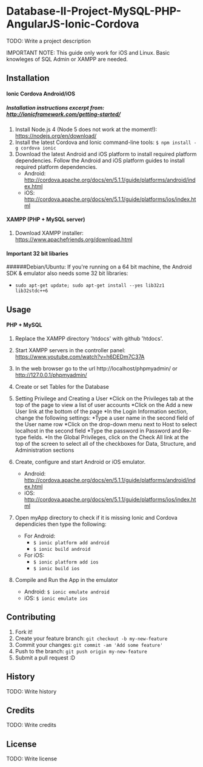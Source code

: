 # Database-II-Project-MySQL-PHP-AngularJS-Ionic-Cordova

TODO: Write a project description

IMPORTANT NOTE: This guide only work for iOS and Linux. Basic knowleges of SQL Admin or XAMPP are needed.  

## Installation

#### Ionic Cordova Android/iOS
##### Installation instructions excerpt from: http://ionicframework.com/getting-started/

1. Install Node.js 4 (Node 5 does not work at the moment!):   https://nodejs.org/en/download/
2. Install the latest Cordova and Ionic command-line tools:   `$ npm install -g cordova ionic`
3. Download the latest Android and iOS platform to install required platform dependencies. Follow the Android and iOS         platform guides to install required platform dependencies.
    * Android: http://cordova.apache.org/docs/en/5.1.1/guide/platforms/android/index.html
    * iOS: http://cordova.apache.org/docs/en/5.1.1/guide/platforms/ios/index.html

#### XAMPP (PHP + MySQL server) 
1. Download XAMPP installer: https://www.apachefriends.org/download.html

#### Important 32 bit libaries 

######Debian/Ubuntu:
If you're running on a 64 bit machine, the Android SDK & emulator also needs some 32 bit libraries:

* `sudo apt-get update; sudo apt-get install --yes lib32z1 lib32stdc++6`


## Usage

#### PHP + MySQL
1. Replace the XAMPP directory 'htdocs' with github 'htdocs'. 
2. Start XAMPP servers in the controller panel: https://www.youtube.com/watch?v=h6DEDm7C37A
3. In the web browser go to the url http://localhost/phpmyadmin/ or http://127.0.0.1/phpmyadmin/
4. Create or set Tables for the Database
5. Setting Privilege and Creating a User
   *Click on the Privileges tab at the top of the page to view a list of user accounts
   *Click on the Add a new User link at the bottom of the page
   *In the Login Information section, change the following settings:
   *Type a user name in the second field of the User name row
   *Click on the drop-down menu next to Host to select localhost in the second field
      *Type the password in Password and Re-type fields.
      *In the Global Privileges, click on the Check All link at the top of the screen to select all of the checkboxes for Data, Structure, and Administration sections

2. Create, configure and start Android or iOS emulator. 
    * Android: http://cordova.apache.org/docs/en/5.1.1/guide/platforms/android/index.html
    * iOS: http://cordova.apache.org/docs/en/5.1.1/guide/platforms/ios/index.html
3. Open myApp directory to check if it is missing Ionic and Cordova dependicies then type the following:
    * For Android:
      * `$ ionic platform add android`
      * `$ ionic build android`
    * For iOS:
      * `$ ionic platform add ios`
      * `$ ionic build ios`
5. Compile and Run the App in the emulator 
   * Android: `$ ionic emulate android`
   * iOS: `$ ionic emulate ios`

## Contributing

1. Fork it!
2. Create your feature branch: `git checkout -b my-new-feature`
3. Commit your changes: `git commit -am 'Add some feature'`
4. Push to the branch: `git push origin my-new-feature`
5. Submit a pull request :D

## History

TODO: Write history

## Credits

TODO: Write credits

## License

TODO: Write license

